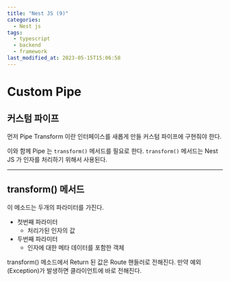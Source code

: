 ```yaml
---
title: "Nest JS (9)"
categories:
  - Nest js
tags:
  - typescript
  - backend
  - framework
last_modified_at: 2023-05-15T15:06:58
---
```


# Custom Pipe

## 커스텀 파이프

먼저 Pipe Transform 이란 인터페이스를 새롭게 만들 커스텀 파이프에 구현줘야 한다.

이와 함께 Pipe 는 `transform()` 메서드를 필요로 한다. `transform()` 메서드는 Nest JS 가 인자를 처리하기 위해서 사용된다.

---

## transform() 메서드

이 메소드는 두개의 파라미터를 가진다.

* 첫번째 파라미터
    * 처리가된 인자의 값
* 두번째 파라미터
    * 인자에 대한 메타 데이터를 포함한 객체

transform() 메소드에서 Return 된 값은 Route 핸들러로 전해진다. 만약 예외(Exception)가 발생하면 클라이언트에 바로 전해진다.